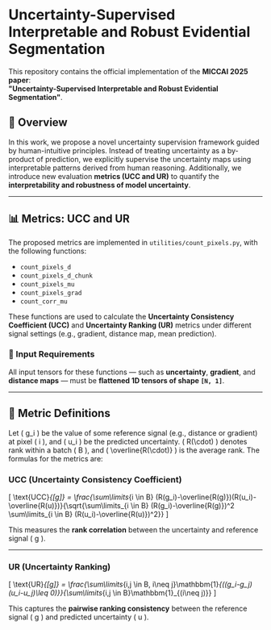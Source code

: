 # Uncertainty-Supervised Interpretable and Robust Evidential Segmentation

This repository contains the official implementation of the **MICCAI 2025 paper**:  
**"Uncertainty-Supervised Interpretable and Robust Evidential Segmentation"**.

## 🧠 Overview

In this work, we propose a novel uncertainty supervision framework guided by human-intuitive principles. Instead of treating uncertainty as a by-product of prediction, we explicitly supervise the uncertainty maps using interpretable patterns derived from human reasoning. Additionally, we introduce new evaluation **metrics (UCC and UR)** to quantify the **interpretability and robustness of model uncertainty**.

---

## 📊 Metrics: UCC and UR

The proposed metrics are implemented in `utilities/count_pixels.py`, with the following functions:

- `count_pixels_d`
- `count_pixels_d_chunk`
- `count_pixels_mu`
- `count_pixels_grad`
- `count_corr_mu`

These functions are used to calculate the **Uncertainty Consistency Coefficient (UCC)** and **Uncertainty Ranking (UR)** metrics under different signal settings (e.g., gradient, distance map, mean prediction).

### 📌 Input Requirements

All input tensors for these functions — such as **uncertainty**, **gradient**, and **distance maps** — must be **flattened 1D tensors of shape `[N, 1]`**.

---

## 🧮 Metric Definitions

Let \( g_i \) be the value of some reference signal (e.g., distance or gradient) at pixel \( i \), and \( u_i \) be the predicted uncertainty. \( R(\cdot) \) denotes rank within a batch \( B \), and \( \overline{R(\cdot)} \) is the average rank. The formulas for the metrics are:

### UCC (Uncertainty Consistency Coefficient)

\[
\text{UCC}_{[g]} = \frac{\sum\limits_{i \in B} (R(g_i)-\overline{R(g)})(R(u_i)-\overline{R(u)})}{\sqrt{\sum\limits_{i \in B} (R(g_i)-\overline{R(g)})^2 \sum\limits_{i \in B} (R(u_i)-\overline{R(u)})^2}}
\]

This measures the **rank correlation** between the uncertainty and reference signal \( g \).

---

### UR (Uncertainty Ranking)

\[
\text{UR}_{[g]} = \frac{\sum\limits_{i,j \in B, i\neq j}\mathbbm{1}_{((g_i-g_j)(u_i-u_j)\leq 0)}}{\sum\limits_{i,j \in B}\mathbbm{1}_{(i\neq j)}}
\]

This captures the **pairwise ranking consistency** between the reference signal \( g \) and predicted uncertainty \( u \).
